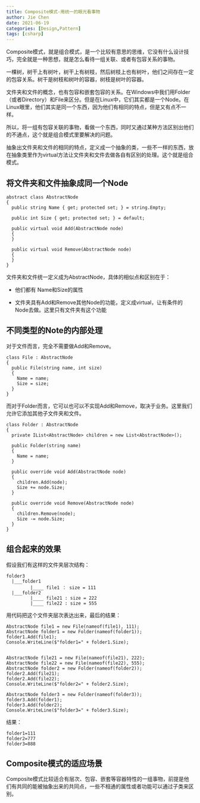```yaml
---
title: Composite模式-用统一的眼光看事物
author: Jie Chen
date: 2021-06-19
categories: [Design,Pattern]
tags: [csharp]
---
```


Composite模式，就是组合模式，是一个比较有意思的思维，它没有什么设计技巧，完全就是一种思想，就是怎么看待一组关联、或者有包容关系的事物。

一棵树，树干上有树叶，树干上有树枝，然后树枝上也有树叶，他们之间存在一定的包容关系。树干是树枝和树叶的容器，树枝是树叶的容器。

文件夹和文件的概念，也有包容和嵌套包容的关系。在Windows中我们用Folder（或者Directory）和File来区分。但是在Linux中，它们其实都是一个Node。在Linux眼里，他们其实是同一个东西，因为他们有相同的特点，但是又有点不一样。

所以，将一组有包容关联的事物，看做一个东西，同时又通过某种方法区别出他们的不通点，这个就是组合模式里要解决的问题。

抽象出文件夹和文件的相同的特点，定义成一个抽象的类，一些不一样的东西，放在抽象类里作为virtual方法让文件夹和文件去做各自有区别的处理。这个就是组合模式。

## 将文件夹和文件抽象成同一个Node

~~~
abstract class AbstractNode
{
  public string Name { get; protected set; } = string.Empty;
  
  public int Size { get; protected set; } = default;
  
  public virtual void Add(AbstractNode node)
  {
  }
  
  public virtual void Remove(AbstractNode node)
  {
  }
}
~~~

文件夹和文件统一定义成为AbstractNode，具体的相似点和区别在于：

* 他们都有 Name和Size的属性

* 文件夹具有Add和Remove其他Node的功能，定义成virtual，让有条件的Node去做。这里只有文件夹有这个功能

## 不同类型的Note的内部处理

对于文件而言，完全不需要做Add和Remove。

~~~
class File : AbstractNode
{
  public File(string name, int size)
  {
    Name = name;
    Size = size;
  }
}
~~~

而对于Folder而言，它可以也可以不实现Add和Remove，取决于业务。这里我们允许它添加其他子文件夹和文件。

~~~
class Folder : AbstractNode
{
  private IList<AbstractNode> children = new List<AbstractNode>();

  public Folder(string name)
  {
    Name = name;
  }

  public override void Add(AbstractNode node)
  {
    children.Add(node);
    Size += node.Size;
  }

  public override void Remove(AbstractNode node)
  {
    children.Remove(node);
    Size -= node.Size;
  }
}
~~~

## 组合起来的效果

假设我们有这样的文件夹层次结构：

~~~
folder3
  |___folder1
         |____ file1 ： size = 111
  |___folder2
         |____ file21 : size = 222
         |____ file22 : size = 555
~~~

用代码把这个文件夹层次表达出来，最后的结果：

~~~
AbstractNode file1 = new File(nameof(file1), 111);
AbstractNode folder1 = new Folder(nameof(folder1));
folder1.Add(file1);
Console.WriteLine($"folder1=" + folder1.Size);


AbstractNode file21 = new File(nameof(file21), 222);
AbstractNode file22 = new File(nameof(file22), 555);
AbstractNode folder2 = new Folder(nameof(folder2));
folder2.Add(file21);
folder2.Add(file22);
Console.WriteLine($"folder2=" + folder2.Size);

AbstractNode folder3 = new Folder(nameof(folder3));
folder3.Add(folder1);
folder3.Add(folder2);
Console.WriteLine($"folder3=" + folder3.Size);
~~~

结果：

~~~
folder1=111
folder2=777
folder3=888
~~~

## Composite模式的适应场景

Composite模式比较适合有层次、包容、嵌套等容器特性的一组事物，前提是他们有共同的能被抽象出来的共同点，一些不相通的属性或者功能可以通过子类来区别。